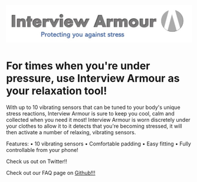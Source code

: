 # <img src = "https://raw.githubusercontent.com/naflaherty/Interview_Armour/master/combined.jpg">

<h1>For times when you're under pressure, use Interview Armour as your relaxation tool! </h1>

With up to 10 vibrating sensors that can be tuned to your body's unique stress reactions, Interview Armour is sure to keep you cool, calm and collected when you need it most! Interview Armour is worn discretely under your clothes to allow it to it detects that you're becoming stressed, it will then activate a number of relaxing, vibrating sensors.

Features:
•	10 vibrating sensors
•	Comfortable padding
•	Easy fitting
•	Fully controllable from your phone!

Check us out on Twitter!!

Check out our FAQ page on <a href = "https://github.com/naflaherty/Interview_Armour/wiki"> Github!!! </a>

